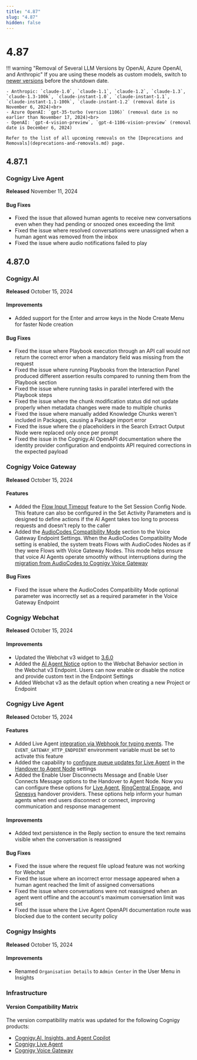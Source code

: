 ```yaml
---
title: "4.87"
slug: "4.87"
hidden: false
---
```


# 4.87

!!! warning "Removal of Several LLM Versions by OpenAI, Azure OpenAI, and Anthropic"
    If you are using these models as custom models, switch to [newer versions](../ai/empower/llms/model-support-by-feature.md) before the shutdown date.

    - Anthropic: `claude-1.0`, `claude-1.1`, `claude-1.2`, `claude-1.3`, `claude-1.3-100k`, `claude-instant-1.0`, `claude-instant-1.1`, `claude-instant-1.1-100k`, `claude-instant-1.2`	(removal date is November 6, 2024)<br>
    - Azure OpenAI: `gpt-35-turbo (version 1106)` (removal date is no earlier than November 17, 2024)<br>
    - OpenAI: `gpt-4-vision-preview`, `gpt-4-1106-vision-preview` (removal date is December 6, 2024)

    Refer to the list of all upcoming removals on the [Deprecations and Removals](deprecations-and-removals.md) page.

## 4.87.1

### Cognigy Live Agent

**Released** November 11, 2024

#### Bug Fixes

- Fixed the issue that allowed human agents to receive new conversations even when they had pending or snoozed ones exceeding the limit
- Fixed the issue where resolved conversations were unassigned when a human agent was removed from the inbox
- Fixed the issue where audio notifications failed to play

## 4.87.0

### Cognigy.AI

**Released** October 15, 2024

#### Improvements

- Added support for the Enter and arrow keys in the Node Create Menu for faster Node creation

#### Bug Fixes

- Fixed the issue where Playbook execution through an API call would not return the correct error when a mandatory field was missing from the request
- Fixed the issue where running Playbooks from the Interaction Panel produced different assertion results compared to running them from the Playbook section
- Fixed the issue where running tasks in parallel interfered with the Playbook steps
- Fixed the issue where the chunk modification status did not update properly when metadata changes were made to multiple chunks
- Fixed the issue where manually added Knowledge Chunks weren't included in Packages, causing a Package import error
- Fixed the issue where the `@` placeholders in the Search Extract Output Node were replaced only once per prompt
- Fixed the issue in the Cognigy.AI OpenAPI documentation where the identity provider configuration and endpoints API required corrections in the expected payload

### Cognigy Voice Gateway

**Released** October 15, 2024

#### Features

- Added the [Flow Input Timeout](../ai/build/node-reference/voice/voice-gateway/parameter-details.md) feature to the Set Session Config Node. This feature can also be configured in the Set Activity Parameters and is designed to define actions if the AI Agent takes too long to process requests and doesn't reply to the caller
- Added the [AudioCodes Compatibility Mode](../ai/deploy/endpoint-reference/voice-gateway.md) section to the Voice Gateway Endpoint Settings. When the AudioCodes Compatibility Mode setting is enabled, the system treats Flows with AudioCodes Nodes as if they were Flows with Voice Gateway Nodes.
  This mode helps ensure that voice AI Agents operate smoothly without interruptions during the [migration from AudioCodes to Cognigy Voice Gateway](../voice-gateway/migrate-from-ac-to-vg.md)

#### Bug Fixes

- Fixed the issue where the AudioCodes Compatibility Mode optional parameter was incorrectly set as a required parameter in the Voice Gateway Endpoint

### Cognigy Webchat

**Released** October 15, 2024

#### Improvements

- Updated the Webchat v3 widget to [3.6.0](https://github.com/Cognigy/Webchat/releases/tag/v3.6.0)
- Added the [AI Agent Notice](../webchat/v3/configuration.md#webchat-behavior) option to the Webchat Behavior section in the Webchat v3 Endpoint. Users can now enable or disable the notice and provide custom text in the Endpoint Settings
- Added Webchat v3 as the default option when creating a new Project or Endpoint

### Cognigy Live Agent

**Released** October 15, 2024

#### Features

- Added Live Agent [integration via Webhook for typing events](../live-agent/conversation/send-reply.md#track-human-agent-typing-events). The `EVENT_GATEWAY_HTTP_ENDPOINT` environment variable must be set to activate this feature
- Added the capability to [configure queue updates for Live Agent](../live-agent/conversation/conversation-queue/real-time-queue-notifications.md) in the [Handover to Agent Node](../ai/build/node-reference/service/handover-to-agent.md) settings
- Added the Enable User Disconnects Message and Enable User Connects Message options to the Handover to Agent Node. Now you can configure these options for [Live Agent](../ai/build/node-reference/service/handover-to-agent.md), [RingCentral Engage](../ai/build/node-reference/service/handover-to-agent.md), and [Genesys](../ai/build/node-reference/service/handover-to-agent.md) handover providers. These options help inform your human agents when end users disconnect or connect, improving communication and response management

#### Improvements

- Added text persistence in the Reply section to ensure the text remains visible when the conversation is reassigned

#### Bug Fixes

- Fixed the issue where the request file upload feature was not working for Webchat
- Fixed the issue where an incorrect error message appeared when a human agent reached the limit of assigned conversations
- Fixed the issue where conversations were not reassigned when an agent went offline and the account's maximum conversation limit was set
- Fixed the issue where the Live Agent OpenAPI documentation route was blocked due to the content security policy

### Cognigy Insights

**Released** October 15, 2024

#### Improvements

- Renamed `Organisation Details` to `Admin Center` in the User Menu in Insights

### Infrastructure

#### Version Compatibility Matrix

The version compatibility matrix was updated for the following Cognigy products:

- [Cognigy.AI, Insights, and Agent Copilot](../ai/installation/version-compatibility-matrix.md)
- [Cognigy Live Agent](../live-agent/installation/deployment/version-compatibility-matrix.md)
- [Cognigy Voice Gateway](../voice-gateway/installation/version-compatibility-matrix.md)